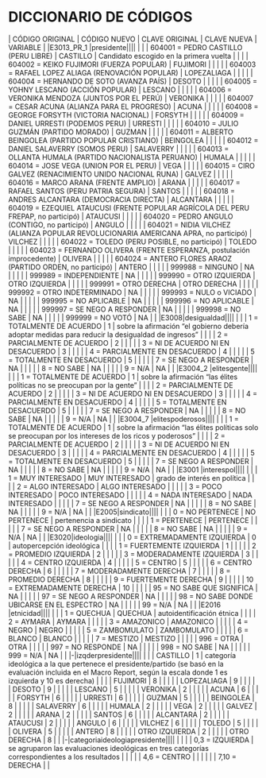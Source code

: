 # DICCIONARIO DE CÓDIGOS

| CÓDIGO ORIGINAL  | CÓDIGO NUEVO | CLAVE ORIGINAL                                                  | CLAVE NUEVA               | VARIABLE                                 |
|E3013_PR_1   |presidente||||
|     |     | 604001 = PEDRO CASTILLO (PERU LIBRE)                         | CASTILLO                 | Candidato escogido en la primera vuelta  |
|                  |               | 604002 = KEIKO FUJIMORI (FUERZA POPULAR)                      | FUJIMORI                 |                                          |
|                  |               | 604003 = RAFAEL LOPEZ ALIAGA (RENOVACIÓN POPULAR)             | LOPEZALIAGA              |                                          |
|                  |               | 604004 = HERNANDO DE SOTO (AVANZA PAÍS)                       | DESOTO                   |                                          |
|                  |               | 604005 = YOHNY LESCANO (ACCIÓN POPULAR)                       | LESCANO                  |                                          |
|                  |               | 604006 = VERONIKA MENDOZA (JUNTOS POR EL PERÚ)                | VERONIKA                 |                                          |
|                  |               | 604007 = CESAR ACUNA (ALIANZA PARA EL PROGRESO)               | ACUNA                    |                                          |
|                  |               | 604008 = GEORGE FORSYTH (VICTORIA NACIONAL)                   | FORSYTH                  |                                          |
|                  |               | 604009 = DANIEL URRESTI (PODEMOS PERU)                        | URRESTI                  |                                          |
|                  |               | 604010 = JULIO GUZMÁN (PARTIDO MORADO)                        | GUZMAN                   |                                          |
|                  |               | 604011 = ALBERTO BEINGOLEA (PARTIDO POPULAR CRISTIANO)       | BEINGOLEA                |                                          |
|                  |               | 604012 = DANIEL SALAVERRY (SOMOS PERU)                        | SALAVERRY                |                                          |
|                  |               | 604013 = OLLANTA HUMALA (PARTIDO NACIONALISTA PERUANO)        | HUMALA                   |                                          |
|                  |               | 604014 = JOSE VEGA (UNION POR EL PERU)                        | VEGA                     |                                          |
|                  |               | 604015 = CIRO GALVEZ (RENACIMIENTO UNIDO NACIONAL RUNA)     | GALVEZ                   |                                          |
|                  |               | 604016 = MARCO ARANA (FRENTE AMPLIO)                          | ARANA                    |                                          |
|                  |               | 604017 = RAFAEL SANTOS (PERU PATRIA SEGURA)                  | SANTOS                   |                                          |
|                  |               | 604018 = ANDRES ALCANTARA (DEMOCRACIA DIRECTA)               | ALCANTARA                |                                          |
|                  |               | 604019 = EZEQUIEL ATAUCUSI (FRENTE POPULAR AGRÍCOLA DEL PERU FREPAP, no participó) | ATAUCUSI                |                                          |
|                  |               | 604020 = PEDRO ANGULO (CONTIGO, no participó)                 | ANGULO                   |                                          |
|                  |               | 604021 = NIDIA VILCHEZ (ALIANZA POPULAR REVOLUCIONARIA AMERICANA APRA, no participó) | VILCHEZ                  |                                          |
|                  |               | 604022 = TOLEDO (PERU POSIBLE, no participó)                  | TOLEDO                   |                                          |
|                  |               | 604023 = FERNANDO OLIVERA (FRENTE ESPERANZA, postulación improcedente) | OLIVERA                 |                                          |
|                  |               | 604024 = ANTERO FLORES ARAOZ (PARTIDO ORDEN, no participó)    | ANTERO                   |                                          |
|                  |               | 999988 = NINGUNO                                               | NA                  |                                          |
|                  |               | 999989 = INDEPENDIENTE                                        | NA            |                                          |
|                  |               | 999990 = OTRO IZQUIERDA                                       | OTRO IZQUIERDA           |                                          |
|                  |               | 999991 = OTRO DERECHA                                         | OTRO DERECHA             |                                          |
|                  |               | 999992 = OTRO INDETERMINADO                                  | NA      |                                          |
|                  |               | 999993 = NULO o VICIADO                                      | NA           |                                          |
|                  |               | 999995 = NO APLICABLE                                         | NA             |                                          |
|                  |               | 999996 = NO APLICABLE                                         | NA             |                                          |
|                  |               | 999997 = SE NEGO A RESPONDER                                  | NA      |                                          |
|                  |               | 999998 = NO SABE                                             | NA                  |                                          |
|                  |               | 999999 = NO VOTÓ                                            | NA                  |                                          |
|E3008|desigualdad||||
|             |     | 1 = TOTALMENTE DE ACUERDO                                     | 1     | sobre la afirmación “el gobierno debería adoptar medidas para reducir la desigualdad de ingresos” |
|                  |               | 2 = PARCIALMENTE DE ACUERDO                                   | 2   |                                                                            |
|                  |               | 3 = NI DE ACUERDO NI EN DESACUERDO                            | 3 |                                                                         |
|                  |               | 4 = PARCIALMENTE EN DESACUERDO                                | 4 |                                                                            |
|                  |               | 5 = TOTALMENTE EN DESACUERDO                                  | 5   |                                                                            |
|                  |               | 7 = SE NEGO A RESPONDER                                       | NA       |                                                                            |
|                  |               | 8 = NO SABE                                                  | NA                  |                                                                            |
|                  |               | 9 = N/A                                                     | NA                       |                                                                            |
|E3004_2 |elitesgente||||
|          |      | 1 = TOTALMENTE DE ACUERDO                                     | 1     | sobre la afirmación “las élites políticas no se preocupan por la gente”   |
|                  |                | 2 = PARCIALMENTE DE ACUERDO                                   | 2   |                                                                            |
|                  |                | 3 = NI DE ACUERDO NI EN DESACUERDO                            | 3 |                                                                         |
|                  |                | 4 = PARCIALMENTE EN DESACUERDO                                | 4 |                                                                            |
|                  |                | 5 = TOTALMENTE EN DESACUERDO                                  | 5   |                                                                            |
|                  |                | 7 = SE NEGO A RESPONDER                                       | NA       |                                                                            |
|                  |                | 8 = NO SABE                                                  | NA                  |                                                                            |
|                  |                | 9 = N/A                                                     | NA                       |                                                                            |
|E3004_7 |elitespoderosos||||
|          |     | 1 = TOTALMENTE DE ACUERDO                                     | 1     | sobre la afirmación “las élites políticas solo se preocupan por los intereses de los ricos y poderosos” |
|                  |                   | 2 = PARCIALMENTE DE ACUERDO                                   | 2   |                                                                            |
|                  |                   | 3 = NI DE ACUERDO NI EN DESACUERDO                            | 3 |                                                                         |
|                  |                   | 4 = PARCIALMENTE EN DESACUERDO                                | 4 |                                                                            |
|                  |                   | 5 = TOTALMENTE EN DESACUERDO                                  | 5   |                                                                            |
|                  |                   | 7 = SE NEGO A RESPONDER                                       | NA       |                                                                            |
|                  |                   | 8 = NO SABE                                                  | NA                  |                                                                            |
|                  |                   | 9 = N/A                                                     | NA                       |                                                                            |
|E3001  |interespol||||
|           |     | 1 = MUY INTERESADO                           | MUY INTERESADO      | grado de interés en política       |
|                  |               | 2 = ALGO INTERESADO                         | ALGO INTERESADO     |                                    |
|                  |               | 3 = POCO INTERESADO                         | POCO INTERESADO     |                                    |
|                  |               | 4 = NADA INTERESADO                         | NADA INTERESADO     |                                    |
|                  |               | 7 = SE NEGO A RESPONDER                     | NA |                                    |
|                  |               | 8 = NO SABE                                 | NA             |                                    |
|                  |               | 9 = N/A                                     | NA                 |                                    |
|E2005|sindicato||||
|             |       | 0 = NO PERTENECE                           | NO PERTENECE      | pertenencia a sindicato      |
|                  |               | 1 = PERTENECE                             | PERTENECE         |                             |
|                  |               | 7 = SE NEGO A RESPONDER                   | NA |                             |
|                  |               | 8 = NO SABE                               | NA           |                             |
|                  |               | 9 = N/A                                   | NA               |                             |
|E3020|ideologia||||
|             |       | 0 = EXTREMADAMENTE IZQUIERDA               | 0 | autopercepción ideológica    |
|                  |               | 1 = FUERTEMENTE IZQUIERDA                   | 1 |                             |
|                  |               | 2 = PROMEDIO IZQUIERDA                       | 2  |                             |
|                  |               | 3 = MODERADAMENTE IZQUIERDA                  | 3 |                             |
|                  |               | 4 = CENTRO IZQUIERDA                         | 4   |                             |
|                  |               | 5 = CENTRO                                   | 5             |                             |
|                  |               | 6 = CENTRO DERECHA                           | 6     |                             |
|                  |               | 7 = MODERADAMENTE DERECHA                    | 7 |                             |
|                  |               | 8 = PROMEDIO DERECHA                         | 8   |                             |
|                  |               | 9 = FUERTEMENTE DERECHA                      | 9 |                             |
|                  |               | 10 = EXTREMADAMENTE DERECHA                  | 10 |                             |
|                  |               | 95 = NO SABE QUE SIGNIFICA                  | NA |                             |
|                  |               | 97 = SE NEGO A RESPONDER                    | NA |                             |
|                  |               | 98 = NO SABE DONDE UBICARSE EN EL ESPECTRO | NA |                             |
|                  |               | 99 = N/A                                     | NA                 |                             |
|E2016 |etnicidad||||
|            |      | 1 = QUECHUA    | QUECHUA          | autoidentificación étnica      |
|                  |               | 2 = AYMARA     | AYMARA           |                                |
|                  |               | 3 = AMAZONICO   | AMAZONICO        |                                |
|                  |               | 4 = NEGRO      | NEGRO            |                                |
|                  |               | 5 = ZAMBOMULATO | ZAMBOMULATO      |                                |
|                  |               | 6 = BLANCO     | BLANCO           |                                |
|                  |               | 7 = MESTIZO    | MESTIZO          |                                |
|                  |               | 996 = OTRA     | OTRA             |                                |
|                  |               | 997 = NO RESPONDE | NA    |                                |
|                  |               | 998 = NO SABE  | NA          |                                |
|                  |               | 999 = N/A      | NA              |                                |
|-|izqderpresidente||||
|                   |   | CASTILLO              | 1           | categoría ideológica a la que pertenece el presidente/partido (se basó en la evaluación incluida en el Macro Report, según la escala donde 1 es izquierda y 10 es derecha) |
|                     |                   | FUJIMORI              | 8           |                                                                                                                            |
|                     |                   | LOPEZALIAGA           | 9           |                                                                                                                            |
|                     |                   | DESOTO                | 9           |                                                                                                                            |
|                     |                   | LESCANO               | 5           |                                                                                                                            |
|                     |                   | VERONIKA              | 2           |                                                                                                                            |
|                     |                   | ACUNA                 | 6           |                                                                                                                            |
|                     |                   | FORSYTH               | 6           |                                                                                                                            |
|                     |                   | URRESTI               | 6           |                                                                                                                            |
|                     |                   | GUZMAN                | 5           |                                                                                                                            |
|                     |                   | BEINGOLEA            | 8           |                                                                                                                            |
|                     |                   | SALAVERRY             | 6           |                                                                                                                            |
|                     |                   | HUMALA                | 2           |                                                                                                                            |
|                     |                   | VEGA                  | 2           |                                                                                                                            |
|                     |                   | GALVEZ                | 2           |                                                                                                                            |
|                     |                   | ARANA                 | 2           |                                                                                                                            |
|                     |                   | SANTOS                | 6           |                                                                                                                            |
|                     |                   | ALCANTARA             | 2           |                                                                                                                            |
|                     |                   | ATAUCUSI              | 2           |                                                                                                                            |
|                     |                   | ANGULO                | 6           |                                                                                                                            |
|                     |                   | VILCHEZ               | 6           |                                                                                                                            |
|                     |                   | TOLEDO                | 5           |                                                                                                                            |
|                     |                   | OLIVERA              | 5           |                                                                                                                            |
|                     |                   | ANTERO                | 8           |                                                                                                                            |
|                     |                   | OTRO IZQUIERDA       | 2           |                                                                                                                            |
|                     |                   | OTRO DERECHA          | 8           |                                                                                                                            |
|-|categoriaideologiapresidente||||
|                                |   |           | 0,3 = IZQUIERDA   | se agruparon las evaluaciones ideológicas en tres categorías correspondientes a los resultados      |
|                                 |                               |           | 4,6 = CENTRO |                                                                                                   |
|                                 |                               |           | 7,10 = DERECHA     |                                                                                                   |
